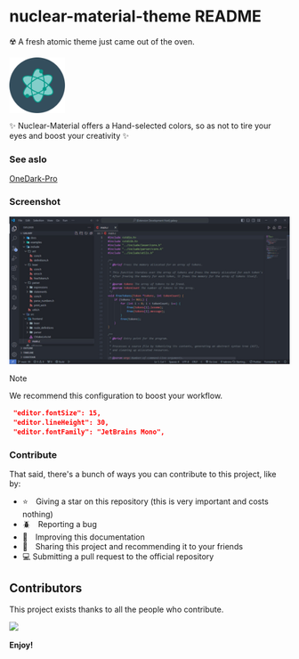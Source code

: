 # nuclear-material-theme README

☢️ A fresh atomic theme just came out of the oven.

<img src="./img/nuclear-material.png" width="100" height="100" align="center">

✨ Nuclear-Material offers a Hand-selected colors, so as not to tire your eyes and boost your creativity ✨

### See aslo

[OneDark-Pro](https://github.com/Binaryify/OneDark-Pro)

### Screenshot

![Screenshot](./img/screenshot.jpg)

> [!NOTE]
> We recommend this configuration to boost your workflow.

```json
 "editor.fontSize": 15,
 "editor.lineHeight": 30,
 "editor.fontFamily": "JetBrains Mono",
```

### Contribute

That said, there's a bunch of ways you can contribute to this project, like by:

* ⭐ Giving a star on this repository (this is very important and costs nothing)
* 🪲 Reporting a bug
* 📄 Improving this documentation
* 🚨 Sharing this project and recommending it to your friends
* 💻 Submitting a pull request to the official repository

## Contributors

This project exists thanks to all the people who contribute. 

<a href="https://github.com/BrunoCiccarino/nuclear-material.vscode/graphs/nuclear-material.vscode">
  <img src="https://contrib.rocks/image?repo=BrunoCiccarino/nuclear-material.vscode&max=24" />
</a>

**Enjoy!**
